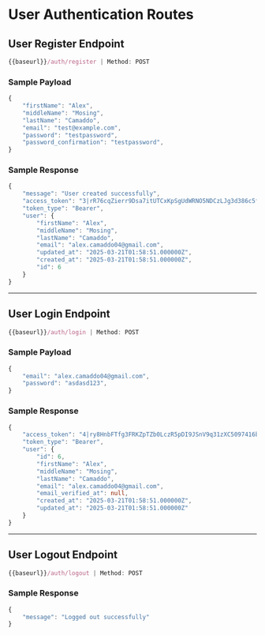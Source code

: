 # User Authentication Routes

## User Register Endpoint

```typescript
{{baseurl}}/auth/register | Method: POST
```

### Sample Payload

```typescript
{
    "firstName": "Alex",
    "middleName": "Mosing",
    "lastName": "Camaddo",
    "email": "test@example.com",
    "password": "testpassword",
    "password_confirmation": "testpassword",
}
```

### Sample Response

```typescript
{
    "message": "User created successfully",
    "access_token": "3|rR76cqZierr9Dsa7itUTCxKpSgUdWRNO5NDCzLJg3d386c5f",
    "token_type": "Bearer",
    "user": {
        "firstName": "Alex",
        "middleName": "Mosing",
        "lastName": "Camaddo",
        "email": "alex.camaddo04@gmail.com",
        "updated_at": "2025-03-21T01:58:51.000000Z",
        "created_at": "2025-03-21T01:58:51.000000Z",
        "id": 6
    }
}
```

---

## User Login Endpoint

```typescript
{{baseurl}}/auth/login | Method: POST
```

### Sample Payload

```typescript
{
    "email": "alex.camaddo04@gmail.com",
    "password": "asdasd123",
}
```

### Sample Response

```typescript
{
    "access_token": "4|ry8HnbFTfg3FRKZpTZb0LczR5pDI9JSnV9q31zXC5097416b",
    "token_type": "Bearer",
    "user": {
        "id": 6,
        "firstName": "Alex",
        "middleName": "Mosing",
        "lastName": "Camaddo",
        "email": "alex.camaddo04@gmail.com",
        "email_verified_at": null,
        "created_at": "2025-03-21T01:58:51.000000Z",
        "updated_at": "2025-03-21T01:58:51.000000Z"
    }
}
```

---

## User Logout Endpoint

```typescript
{{baseurl}}/auth/logout | Method: POST
```

### Sample Response

```typescript
{
    "message": "Logged out successfully"
}
```
